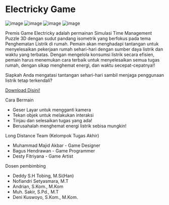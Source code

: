 # Electricky Game
![image](https://github.com/bagushendrawan/Electricky-Game/assets/125522708/94884a30-67f2-4f87-9fef-beecd5478461)
![image](https://github.com/bagushendrawan/Electricky-Game/assets/125522708/6bf9379f-17d2-4034-b5fb-bd1d0617bb1a)
![image](https://github.com/bagushendrawan/Electricky-Game/assets/125522708/e40cc750-d62e-46c7-909d-9a905bed85e4)
![image](https://github.com/bagushendrawan/Electricky-Game/assets/125522708/957b6aab-057d-4bc0-bdcc-d18d561b3634)

Premis Game
Electricky adalah permainan Simulasi Time Management Puzzle 3D dengan sudut pandang isometrik yang berfokus pada tema Penghematan Listrik di rumah. Pemain akan menghadapi tantangan untuk menyelesaikan pekerjaan rumah sehari-hari dengan sumber daya listrik dan waktu yang terbatas. Dengan mengelola konsumsi listrik secara efisien, pemain harus menemukan cara terbaik untuk menyelesaikan semua tugas rumah, dengan sikap menghemat energi, dan waktu secepat-cepatnya!!

Siapkah Anda mengatasi tantangan sehari-hari sambil menjaga penggunaan listrik tetap terkendali? 

<a href="https://maddjix.itch.io/electricky">Download Disini!</a>

Cara Bermain
<ul>
 <li>Geser Layar untuk mengganti kamera</li>
 <li>Tekan objek untuk melakukan interaksi</li>
 <li>Tinjau dan selesaikan tugas yang ada!</li>
 <li>Berusahalah menghemat energi listrik sebisa mungkin!</li>
</ul>

Long Distance Team (Kelompok Tugas Akhir)
<ul>
 <li>Muhammad Majid Akbar - Game Designer</li>
 <li>Bagus Hendrawan - Game Programmer</li>
 <li>Desty Fitriyana - Game Artist</li>
</ul>

Dosen pembimbing
<ul>
 <li>Deddy S.H Tobing, M.Si(Han)</li>
 <li>Nofiandri Setyasmara, M.T</li>
 <li>Andrian, S.Kom., M.Kom</li>
 <li>Muh. Sakir, S.Pd., M.T</li>
 <li>Deni Kuswoyo, S.Kom., M.Kom.</li>
</ul>
